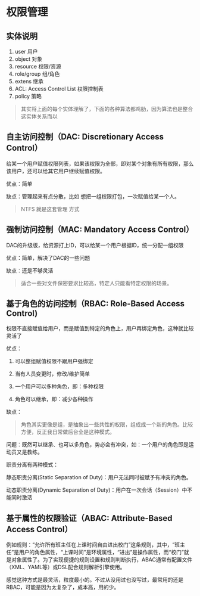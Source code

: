 # 权限管理

## 实体说明

1. user 用户
2. object 对象
3. resource 权限/资源
4. role/group 组/角色
5. extens 继承
6. ACL: Access Control List 权限控制表
7. policy 策略

> 其实将上面的每个实体理解了，下面的各种算法都鸡肋，因为算法也是整合这实体关系而以

## 自主访问控制（DAC: Discretionary Access Control）

给某一个用户赋值权限列表，如果该权限为全部，即对某个对象有所有权限，那么该用户，还可以给其它用户继续赋值权限。

优点：简单

缺点：管理起来有点分散，比如 想把一组权限打包，一次赋值给某一个人。

> NTFS 就是这套管理 方式

## 强制访问控制（MAC: Mandatory Access Control）

DAC的升级版，给资源打上ID，可以给某一个用户根据ID，统一分配一组权限

优点：简单，解决了DAC的一些问题

缺点：还是不够灵活

> 适合一些对文件保密要求比较高，特定人只能看特定权限的场景。

## 基于角色的访问控制（RBAC: Role\-Based Access Control\)

权限不直接赋值给用户，而是赋值到特定的角色上，用户再绑定角色，这种就比较灵活了

优点：

1. 可以整组赋值权限不跟用户强绑定

2. 当有人员变更时，修改/维护简单

3. 一个用户可以多种角色，即：多种权限

4. 角色可以继承，即：减少各种操作

缺点：

> 角色其实更像是组，是抽象出一些共性的权限，组成成一个新的角色。比较方便，反正我日常做后台全是这种模式。

问题：既然可以继承、也可以多角色，势必会有冲突，如：一个用户的角色即是运动员又是教练。

职责分离有两种模式：

静态职责分离\(Static Separation of Duty\)：用户无法同时被赋予有冲突的角色。

动态职责分离\(Dynamic Separation of Duty\)：用户在一次会话（Session）中不能同时激活

## 基于属性的权限验证（ABAC: Attribute\-Based Access Control）

例如规则：“允许所有班主任在上课时间自由进出校门”这条规则，其中，“班主任”是用户的角色属性，“上课时间”是环境属性，“进出”是操作属性，而“校门”就是对象属性了。为了实现便捷的规则设置和规则判断执行，ABAC通常有配置文件（XML、YAML等）或DSL配合规则解析引擎使用。

感觉这种方式是最灵活，粒度最小的。不过从没用过也没写过，最常用的还是RBAC，可能是因为太复杂了，成本高，用的少。
